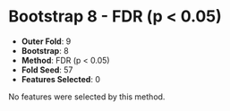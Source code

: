 # Bootstrap 8 - FDR (p < 0.05)

- **Outer Fold**: 9
- **Bootstrap**: 8
- **Method**: FDR (p < 0.05)
- **Fold Seed**: 57
- **Features Selected**: 0

No features were selected by this method.

